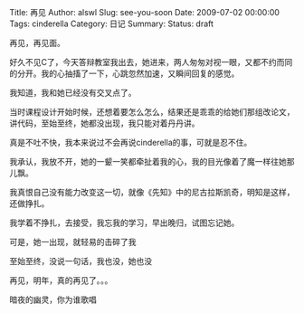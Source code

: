 Title: 再见
Author: alswl
Slug: see-you-soon
Date: 2009-07-02 00:00:00
Tags: cinderella
Category: 日记
Summary: 
Status: draft

再见，再见面。

好久不见C了，今天答辩教室我出去，她进来，两人匆匆对视一眼，又都不约而同的分开。我的心抽搐了一下，心跳忽然加速，又瞬间回复的感觉。

我知道，我和她已经没有交叉点了。

当时课程设计开始时候，还想着要怎么怎么，结果还是乖乖的给她们那组改论文，讲代码，至始至终，她都没出现，我只能对着丹丹讲。

真是不吐不快，我本来说过不会再说cinderella的事，可就是忍不住。

我承认，我放不开，她的一颦一笑都牵扯着我的心，我的目光像着了魔一样往她那儿飘。

我真恨自己没有能力改变这一切，就像《先知》中的尼古拉斯凯奇，明知是这样，还做挣扎。

我学着不挣扎，去接受，我忘我的学习，早出晚归，试图忘记她。

可是，她一出现，就轻易的击碎了我

至始至终，没说一句话，我也没，她也没

再见，明年，真的再见了。。。

暗夜的幽灵，你为谁歌唱

